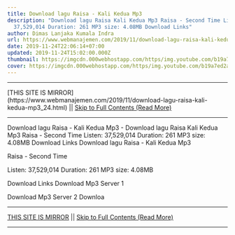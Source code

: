 ```yaml
---
title: Download lagu Raisa - Kali Kedua Mp3
description: "Download lagu Raisa Kali Kedua Mp3 Raisa - Second Time Listen:
  37,529,014 Duration: 261 MP3 size: 4.08MB Download Links"
author: Dimas Lanjaka Kumala Indra
url: https://www.webmanajemen.com/2019/11/download-lagu-raisa-kali-kedua-mp3_24.html
date: 2019-11-24T22:06:14+07:00
updated: 2019-11-24T15:02:00.000Z
thumbnail: https://imgcdn.000webhostapp.com/https/img.youtube.com/b19a7ed2addd2e08efb26606103d5360.jpeg
cover: https://imgcdn.000webhostapp.com/https/img.youtube.com/b19a7ed2addd2e08efb26606103d5360.jpeg
---
```


<hr/> [THIS SITE IS MIRROR](https://www.webmanajemen.com/2019/11/download-lagu-raisa-kali-kedua-mp3_24.html) || <a href="https://www.webmanajemen.com/2019/11/download-lagu-raisa-kali-kedua-mp3_24.html" rel="follow" class="button" id="read-more">Skip to Full Contents (Read More)</a> <hr/> Download lagu Raisa - Kali Kedua Mp3 - Download lagu Raisa Kali Kedua Mp3 Raisa - Second Time Listen: 37,529,014 Duration: 261 MP3 size: 4.08MB Download Links Download lagu Raisa - Kali Kedua Mp3

  Raisa - Second Time 

  Listen: 37,529,014 
  Duration: 261 
  MP3 size: 4.08MB 

  Download Links 
  Download Mp3 Server 1 

  Download Mp3 Server 2 
  Downloa <hr/> [THIS SITE IS MIRROR](https://www.webmanajemen.com/2019/11/download-lagu-raisa-kali-kedua-mp3_24.html) || <a href="https://www.webmanajemen.com/2019/11/download-lagu-raisa-kali-kedua-mp3_24.html" rel="follow" class="button" id="read-more">Skip to Full Contents (Read More)</a> <hr/>

<script>
    if (location.host.includes('dimaslanjaka12')) {
      location.replace('https://www.webmanajemen.com/2019/11/download-lagu-raisa-kali-kedua-mp3_24.html');
    }
  </script>